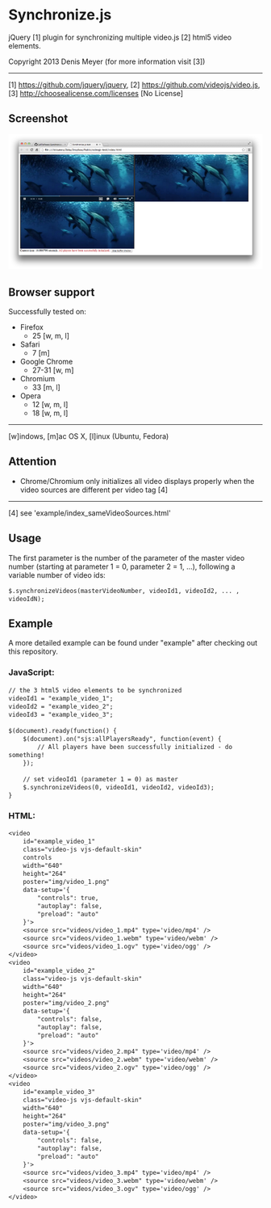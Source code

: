 Synchronize.js
==============

jQuery [1] plugin for synchronizing multiple video.js [2] html5 video elements.

Copyright 2013 Denis Meyer (for more information visit [3])

---
[1] https://github.com/jquery/jquery,
[2] https://github.com/videojs/video.js,
[3] http://choosealicense.com/licenses [No License]

Screenshot
----------
![Screenshot](img/screenshot-1.png "Screenshot")

Browser support
---------------

Successfully tested on:

- Firefox
	- 25 [w, m, l]
- Safari
	- 7 [m]
- Google Chrome
	- 27-31 [w, m]
- Chromium
	- 33 [m, l]
- Opera
	- 12 [w, m, l]
	- 18 [w, m, l]

---
[w]indows,
[m]ac OS X,
[l]inux (Ubuntu, Fedora)

Attention
---------
- Chrome/Chromium only initializes all video displays properly when the video sources are different per video tag [4]

---
[4] see 'example/index_sameVideoSources.html'

Usage
-----

The first parameter is the number of the parameter of the master video number (starting at parameter 1 = 0, parameter 2 = 1, ...), following a variable number of video ids:
```
$.synchronizeVideos(masterVideoNumber, videoId1, videoId2, ... , videoIdN);
```

Example
-------

A more detailed example can be found under "example" after checking out this repository.

### JavaScript:

```
// the 3 html5 video elements to be synchronized
videoId1 = "example_video_1";
videoId2 = "example_video_2";
videoId3 = "example_video_3";

$(document).ready(function() {
	$(document).on("sjs:allPlayersReady", function(event) {
		// All players have been successfully initialized - do something!
	});
	
	// set videoId1 (parameter 1 = 0) as master
	$.synchronizeVideos(0, videoId1, videoId2, videoId3);
}
```

### HTML:

```
<video
	id="example_video_1"
	class="video-js vjs-default-skin"
	controls
	width="640"
	height="264"
	poster="img/video_1.png"
	data-setup='{
		"controls": true,
		"autoplay": false,
		"preload": "auto"
	}'>
	<source src="videos/video_1.mp4" type='video/mp4' />
	<source src="videos/video_1.webm" type='video/webm' />
	<source src="videos/video_1.ogv" type='video/ogg' />
</video>
<video
	id="example_video_2"
	class="video-js vjs-default-skin"
	width="640"
	height="264"
	poster="img/video_2.png"
	data-setup='{
		"controls": false,
		"autoplay": false,
		"preload": "auto"
	}'>
	<source src="videos/video_2.mp4" type='video/mp4' />
	<source src="videos/video_2.webm" type='video/webm' />
	<source src="videos/video_2.ogv" type='video/ogg' />
</video>
<video
	id="example_video_3"
	class="video-js vjs-default-skin"
	width="640"
	height="264"
	poster="img/video_3.png"
	data-setup='{
		"controls": false,
		"autoplay": false,
		"preload": "auto"
	}'>
	<source src="videos/video_3.mp4" type='video/mp4' />
	<source src="videos/video_3.webm" type='video/webm' />
	<source src="videos/video_3.ogv" type='video/ogg' />
</video>
```
